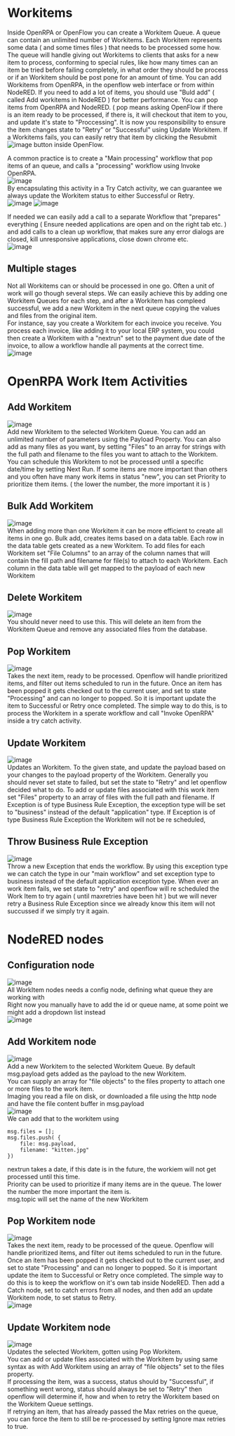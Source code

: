 # Workitems
Inside OpenRPA or OpenFlow you can create a Workitem Queue. A queue can contain an unlimited number of Workitems. Each Workitem represents some data ( and some times files ) that needs to be processed some how. The queue will handle giving out Workitems to clients that asks for a new item to process, conforming to special rules, like how many times can an item be tried before failing completely, in what order they should be process or if an Workitem should be post pone for an amount of time.
You can add Workitems from OpenRPA, in the openflow web interface or from within NodeRED. If you need to add a lot of items, you should use "Buld add" ( called Add workitems in NodeRED ) for better performance.
You can pop items from OpenRPA and NodeRED. ( pop means asking OpenFlow if there is an item ready to be processed, if there is, it will checkout that item to you, and update it's state to "Proccessing". It is now you responsibility to ensure the item changes state to "Retry" or "Successful" using Update Workitem.
If a Workitems fails, you can easily retry that item by clicking the Resubmit 
![image](https://user-images.githubusercontent.com/4155937/163803342-a964ef80-e11f-4048-95e1-2dba82244cce.png) button inside OpenFlow. 

A common practice is to create a "Main processing" workflow that pop items of an queue, and calls a "processing" workflow using Invoke OpenRPA.   
![image](https://user-images.githubusercontent.com/4155937/163803744-06cf703f-be00-4ec5-83e8-21f85db40053.png)  
By encapsulating this activity in a Try Catch activity, we can guarantee we always update the Workitem status to either Successful or Retry.  
![image](https://user-images.githubusercontent.com/4155937/163803802-75da0e10-2adf-4ceb-8ce9-1dc5acec7af5.png)
![image](https://user-images.githubusercontent.com/4155937/163803841-71ffe1d0-5dec-4195-a795-7957d62588ea.png)  

If needed we can easily add a call to a separate Workflow that "prepares" everything ( Ensure needed applications are open and on the right tab etc. )
and add calls to a clean up workflow, that makes sure any error dialogs are closed, kill unresponsive applications, close down chrome etc.  
![image](https://user-images.githubusercontent.com/4155937/163804408-3a558e54-d16e-43ea-a2b5-2f3c071d9c48.png)

## Multiple stages
Not all Workitems can or should be processed in one go. Often a unit of work will go though several steps. We can easily achieve this by adding one Workitem Queues for each step, and after a Workitem has compleed successful, we add a new Workitem in the next queue copying the values and files from the original item.  
For instance, say you create a Workitem for each invoice you receive. You process each invoice, like adding it to your local ERP system, you could then create a Workitem with a "nextrun" set to the payment due date of the invoice, to allow a workflow handle all payments at the correct time.  
![image](https://user-images.githubusercontent.com/4155937/163805797-31414b9e-813c-4ee9-b01b-d42ff5454cc7.png)

# OpenRPA Work Item Activities

## Add Workitem
![image](https://user-images.githubusercontent.com/4155937/163792775-fc7c96c0-1208-4d53-9063-b6a73289fba0.png)  
Add new Workitem to the selected Workitem Queue. You can add an unlimited number of parameters using the Payload Property. You can also add as many files as you want, by setting "Files" to an array for strings with the full path and filename to the files you want to attach to the Workitem.
You can schedule this Workitem to not be processed until a specific date/time by setting Next Run. 
If some items are more important than others and you often have many work items in status "new", you can set Priority to prioritize them items. ( the lower the number, the more important it is )

## Bulk Add Workitem
![image](https://user-images.githubusercontent.com/4155937/163792813-841cdfbd-548b-445d-bbd2-4364d92e8cbe.png)  
When adding more than one Workitem it can be more efficient to create all items in one go. Bulk add, creates items based on a data table. Each row in the data table gets created as a new Workitem. To add files for each Workitem set "File Columns" to an array of the column names that will contain the fill path and filename for file(s) to attach to each Workitem. Each column in the data table will get mapped to the payload of each new Workitem

## Delete Workitem
![image](https://user-images.githubusercontent.com/4155937/163792871-a9de5412-1474-410c-953d-08046b624839.png)  
You should never need to use this. This will delete an item from the Workitem Queue and remove any associated files from the database.

## Pop Workitem
![image](https://user-images.githubusercontent.com/4155937/163792955-f01abac0-2bd4-4b6e-91d8-54f4074a9aab.png)  
Takes the next item, ready to be processed. Openflow will handle prioritized items, and filter out items scheduled to run in the future. Once an item has been popped it gets checked out to the current user, and set to state "Processing" and can no longer to popped. So it is important update the item to Successful or Retry once completed. The simple way to do this, is to process the Workitem in a sperate workflow and call "Invoke OpenRPA" inside a try catch activity. 

## Update Workitem
![image](https://user-images.githubusercontent.com/4155937/163793002-e1745656-c6dd-4829-980a-4b70571d8acc.png)  
Updates an Workitem. To the given state, and update the payload based on your changes to the payload property of the Workitem.
Generally you should never set state to failed, but set the state to "Retry" and let openflow decided what to do.
To add or update files associated with this work item set "Files" property to an array of files with the full path and filename.
If Exception is of type Business Rule Exception, the exception type will be set to "business" instead of the default "application" type.
If Exception is of type Business Rule Exception the Workitem will not be re scheduled,

## Throw Business Rule Exception
![image](https://user-images.githubusercontent.com/4155937/163794461-4aefaac2-ce49-4093-b4e7-2f5bcafc44e9.png)  
Throw a new Exception that ends the workflow. By using this exception type we can catch the type in our "main workflow" and set exception type to business instead of the default application exception type. When ever an work item fails, we set state to "retry" and openflow will re scheduled the Work Item to try again ( until maxretries have been hit ) but we will never retry a Business Rule Exception since we already know this item will not succussed if we simply try it again.

# NodeRED nodes
## Configuration node
![image](https://user-images.githubusercontent.com/4155937/164935418-900671bf-5461-4977-b432-3a0a3ff7bc64.png)  
All WorkItem nodes needs a config node, defining what queue they are working with  
Right now you manually have to add the id or queue name, at some point we might add a dropdown list instead  
![image](https://user-images.githubusercontent.com/4155937/164935663-90d71827-6def-401c-aa4f-9472e5c8b058.png)  

## Add Workitem node
![image](https://user-images.githubusercontent.com/4155937/164935130-81ccb186-8cf0-484f-baa2-092ebb574b7c.png)  
Add a new Workitem to the selected Workitem Queue. By default msg.payload gets added as the payload to the new Workitem.  
You can supply an array for "file objects" to the files property to attach one or more files to the work item.  
Imaging you read a file on disk, or downloaded a file using the http node and have the file content buffer in msg.payload  
![image](https://user-images.githubusercontent.com/4155937/164936449-d9745090-ab04-4b7b-9a3d-899ba25e0195.png)  
We can add that to the workitem using  
```
msg.files = [];
msg.files.push( {
    file: msg.payload,
    filename: "kitten.jpg"
})
```  
nextrun takes a date, if this date is in the future, the workiem will not get processed until this time.  
Priority can be used to prioritize if many items are in the queue. The lower the number the more important the item is.    
msg.topic will set the name of the new Workitem  

## Pop Workitem node
![image](https://user-images.githubusercontent.com/4155937/164938733-6d221629-1792-4b46-baa1-a0cd3e375fb4.png)    
Takes the next item, ready to be processed of the queue. Openflow will handle prioritized items, and filter out items scheduled to run in the future. Once an item has been popped it gets checked out to the current user, and set to state "Processing" and can no longer to popped. So it is important update the item to Successful or Retry once completed. The simple way to do this is to keep the workflow on it's own tab inside NodeRED. Then add a Catch node, set to catch errors from all nodes, and then add an update Workitem node, to set status to Retry.  
![image](https://user-images.githubusercontent.com/4155937/164939433-0f5531e2-4b28-42ac-bf3e-20901fc3b6d4.png)  

## Update Workitem node
![image](https://user-images.githubusercontent.com/4155937/164936942-d26e9b36-e01b-4419-a62d-d4abd98e6644.png)  
Updates the selected Workitem, gotten using Pop Workitem.  
You can add or update files associated with the Workitem by using same syntax as with Add Workitem using an array of "file objects" set to the files property.  
If processing the item, was a success, status should by "Successful", if something went wrong, status should always be set to "Retry" then openflow will determine if, how and when to retry the Workitem based on the Workitem Queue settings.  
If retrying an item, that has already passed the Max retries on the queue, you can force the item to still be re-processed by setting Ignore max retries to true.